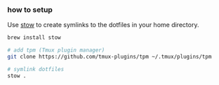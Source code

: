 ### how to setup
Use [stow](https://www.gnu.org/software/stow/) to create symlinks to the dotfiles in your home directory. 

```sh
brew install stow
```

```sh
# add tpm (Tmux plugin manager)
git clone https://github.com/tmux-plugins/tpm ~/.tmux/plugins/tpm

# symlink dotfiles
stow .
```
